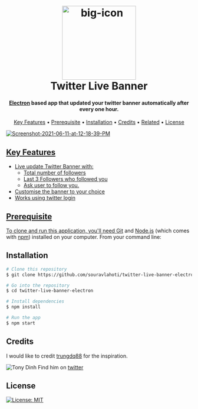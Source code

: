 
<h1 align="center">
  <br>
  <a href="#"><img src="https://i.ibb.co/gWNHrCD/big-icon.png" alt="big-icon" border="0" width=200px/></a>
  <br>
  Twitter Live Banner
  <br>
</h1>
<h4 align="center"><a href="http://electron.atom.io" target="_blank">Electron</a> based app that updated your twitter banner automatically after every one hour.</h4>
<p align="center">
  <a href="#key-features">Key Features</a> •
  <a href="#prerequisite">Prerequisite</a> •
  <a href="#installation">Installation</a> •
  <a href="#credits">Credits</a> •
  <a href="#related">Related</a> •
  <a href="#license">License</a>
</p>

<a href="https://ibb.co/VVjgwm0"><img src="https://user-images.githubusercontent.com/4952640/121643609-a3230180-caaf-11eb-8252-38f96c9b14f0.png" alt="Screenshot-2021-06-11-at-12-18-39-PM" border="0"></img>

## Key Features



* Live update Twitter Banner with: 
  - Total number of followers
  - Last 3 Followers who followed you
  - Ask user to  follow you.
* Customise the banner to your choice
* Works using twitter login

## Prerequisite

To clone and run this application, you'll need [Git](https://git-scm.com) and [Node.js](https://nodejs.org/en/download/) (which comes with [npm](http://npmjs.com)) installed on your computer. From your command line:

## Installation

```bash
# Clone this repository
$ git clone https://github.com/souravlahoti/twitter-live-banner-electron.git

# Go into the repository
$ cd twitter-live-banner-electron

# Install dependencies
$ npm install

# Run the app
$ npm start
```

## Credits

I would like to credit [trungdq88](https://github.com/trungdq88) for the inspiration. 

![Tony Dinh](https://avatars.githubusercontent.com/u/4214509?size=50) 
Find him on [twitter](https://twitter.com/tdinh_me)

## License
[![License: MIT](https://img.shields.io/badge/License-MIT-yellow.svg)](https://opensource.org/licenses/MIT)
